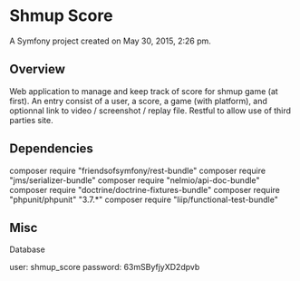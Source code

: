 Shmup Score
===========

A Symfony project created on May 30, 2015, 2:26 pm.

Overview
--------

Web application to manage and keep track of score for shmup game (at first).
An entry consist of a user, a score, a game (with platform), and optionnal link to video / screenshot / replay file.
Restful to allow use of third parties site.


Dependencies
------------

composer require "friendsofsymfony/rest-bundle"
composer require "jms/serializer-bundle"
composer require "nelmio/api-doc-bundle"
composer require "doctrine/doctrine-fixtures-bundle"
composer require "phpunit/phpunit" "3.7.*"
composer require "liip/functional-test-bundle"

Misc
----

Database

user: shmup_score
password: 63mSByfjyXD2dpvb

